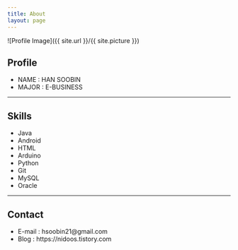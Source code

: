 ```yaml
---
title: About
layout: page
---
```

![Profile Image]({{ site.url }}/{{ site.picture }})


<h2>Profile</h2>

<ul>
	<li>NAME : HAN SOOBIN</li>
	<li>MAJOR : E-BUSINESS</li>
</ul>

<hr>

<h2>Skills</h2>

<ul class="skill-list">
	<li>Java</li>
	<li>Android</li>
	<li>HTML</li>
	<li>Arduino</li>
	<li>Python</li>
	<li>Git</li>
	<li>MySQL</li>
	<li>Oracle</li>
</ul>

<hr>

<h2>Contact</h2>

<ul>
	<li>E-mail : hsoobin21@gmail.com</li>
	<li>Blog : https://nidoos.tistory.com</li>
</ul>

